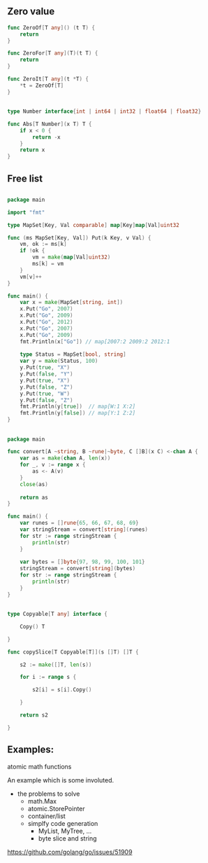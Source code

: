 


## Zero value

```Go
func ZeroOf[T any]() (t T) {
	return 
}

func ZeroFor[T any](T)(t T) {
	return
}

func ZeroIt[T any](t *T) {
	*t = ZeroOf[T]
}
```

##

```Go
type Number interface{int | int64 | int32 | float64 | float32}

func Abs[T Number](x T) T {
	if x < 0 {
		return -x
	}
	return x
}
```

## Free list



## 

```Go
package main

import "fmt"

type MapSet[Key, Val comparable] map[Key]map[Val]uint32

func (ms MapSet[Key, Val]) Put(k Key, v Val) {
	vm, ok := ms[k]
	if !ok {
		vm = make(map[Val]uint32)
		ms[k] = vm
	}
	vm[v]++
}

func main() {
	var x = make(MapSet[string, int])
	x.Put("Go", 2007)
	x.Put("Go", 2009)
	x.Put("Go", 2012)
	x.Put("Go", 2007)
	x.Put("Go", 2009)
	fmt.Println(x["Go"]) // map[2007:2 2009:2 2012:1
	
	type Status = MapSet[bool, string]
	var y = make(Status, 100)
	y.Put(true, "X")
	y.Put(false, "Y")
	y.Put(true, "X")
	y.Put(false, "Z")
	y.Put(true, "W")
	y.Put(false, "Z")
	fmt.Println(y[true])  // map[W:1 X:2]
	fmt.Println(y[false]) // map[Y:1 Z:2]
}
```

## 

```Go
package main

func convert[A ~string, B ~rune|~byte, C []B](x C) <-chan A {
	var as = make(chan A, len(x))
	for _, v := range x {
		as <- A(v)
	}
	close(as)
	
	return as
}

func main() {
	var runes = []rune{65, 66, 67, 68, 69}
	var stringStream = convert[string](runes)
	for str := range stringStream {
		println(str)
	}
	
	var bytes = []byte{97, 98, 99, 100, 101}
	stringStream = convert[string](bytes)
	for str := range stringStream {
		println(str)
	}
}
```

##

```Go
type Copyable[T any] interface {

	Copy() T

}

func copySlice[T Copyable[T]](s []T) []T {

	s2 := make([]T, len(s))

	for i := range s {

		s2[i] = s[i].Copy()

	}

	return s2

}
```

## Examples:

atomic
math functions

An example which is some involuted.

* the problems to solve
  * math.Max
  * atomic.StorePointer
  * container/list
  * simplfy code generation
    * MyList, MyTree, ...
    * byte slice and string


https://github.com/golang/go/issues/51909